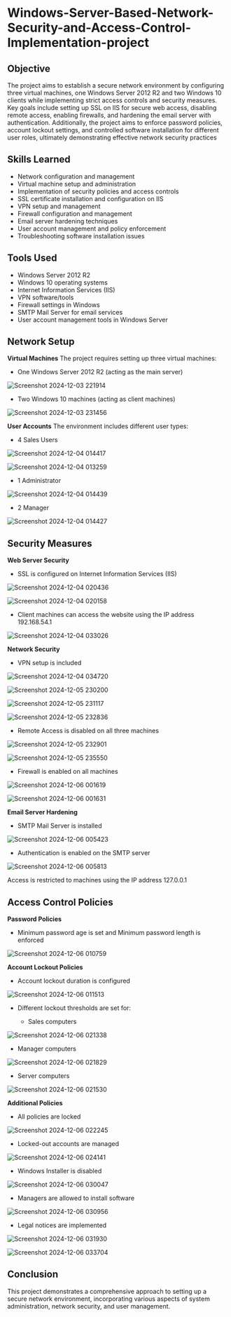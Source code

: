 # Windows-Server-Based-Network-Security-and-Access-Control-Implementation-project

## Objective

The project aims to establish a secure network environment by configuring three virtual machines, one Windows Server 2012 R2 and two Windows 10 clients while implementing strict access controls and security measures. Key goals include setting up SSL on IIS for secure web access, disabling remote access, enabling firewalls, and hardening the email server with authentication. Additionally, the project aims to enforce password policies, account lockout settings, and controlled software installation for different user roles, ultimately demonstrating effective network security practices

## Skills Learned
  - Network configuration and management
  - Virtual machine setup and administration
  - Implementation of security policies and access controls
  - SSL certificate installation and configuration on IIS
  - VPN setup and management
  - Firewall configuration and management
  - Email server hardening techniques
  - User account management and policy enforcement
  - Troubleshooting software installation issues


## Tools Used
  - Windows Server 2012 R2
  - Windows 10 operating systems
  - Internet Information Services (IIS)
  - VPN software/tools
  - Firewall settings in Windows
  - SMTP Mail Server for email services
  - User account management tools in Windows Server
 

  

## Network Setup

**Virtual Machines**
The project requires setting up three virtual machines:

- One Windows Server 2012 R2 (acting as the main server)

![Screenshot 2024-12-03 221914](https://github.com/user-attachments/assets/b959b596-f8c0-4c29-957a-8b67d95c74cd)  

- Two Windows 10 machines (acting as client machines)

![Screenshot 2024-12-03 231456](https://github.com/user-attachments/assets/f32b6f3e-b484-42d6-8966-fca1199b3a26)



**User Accounts**
The environment includes different user types:
- 4 Sales Users
  
![Screenshot 2024-12-04 014417](https://github.com/user-attachments/assets/6fccdeac-f053-42a4-8d0a-4ed4cfa5b0c4)


![Screenshot 2024-12-04 013259](https://github.com/user-attachments/assets/0c55af14-520a-4699-ac5d-b01bb465cfa6)

  
- 1 Administrator

![Screenshot 2024-12-04 014439](https://github.com/user-attachments/assets/69c9a72a-f838-493b-89f1-0dcc596547c0)
  
- 2 Manager
  
![Screenshot 2024-12-04 014427](https://github.com/user-attachments/assets/26d59925-1ce9-4a0f-aa34-5365921beeff)



## Security Measures

**Web Server Security**

- SSL is configured on Internet Information Services (IIS)

![Screenshot 2024-12-04 020436](https://github.com/user-attachments/assets/570c551b-c9e5-41c9-afc5-08dbe10a1b63)


![Screenshot 2024-12-04 020158](https://github.com/user-attachments/assets/016dbacb-91ba-4290-b1a7-439a68c584d6)

- Client machines can access the website using the IP address 192.168.54.1
  
![Screenshot 2024-12-04 033026](https://github.com/user-attachments/assets/fcf104f8-d766-45af-952b-60ed668c1c89)



  

**Network Security**

- VPN setup is included

![Screenshot 2024-12-04 034720](https://github.com/user-attachments/assets/53187147-39e8-4f71-b5af-21718846988b)


![Screenshot 2024-12-05 230200](https://github.com/user-attachments/assets/607591ac-416c-4c01-ab91-85a76af2a161)


![Screenshot 2024-12-05 231117](https://github.com/user-attachments/assets/119a3a1b-c958-4fe1-9c20-27ce44eea42f)


![Screenshot 2024-12-05 232836](https://github.com/user-attachments/assets/db9f6776-7508-40b6-91da-bc024d59186a)


- Remote Access is disabled on all three machines

![Screenshot 2024-12-05 232901](https://github.com/user-attachments/assets/90905e2a-e4a8-4fd9-a5dd-431f4557b155)


![Screenshot 2024-12-05 235550](https://github.com/user-attachments/assets/3ed37c98-f524-455f-b82f-c591ce626463)

  
- Firewall is enabled on all machines

 ![Screenshot 2024-12-06 001619](https://github.com/user-attachments/assets/70510a28-365a-4519-99a1-01d704287492)


 ![Screenshot 2024-12-06 001631](https://github.com/user-attachments/assets/522fa07a-6825-478a-846f-c20cb7595269)

 

**Email Server Hardening**

- SMTP Mail Server is installed
  
![Screenshot 2024-12-06 005423](https://github.com/user-attachments/assets/a36b6b1a-4f4f-4763-b515-cb7e8663c200)


- Authentication is enabled on the SMTP server
  
![Screenshot 2024-12-06 005813](https://github.com/user-attachments/assets/b700e3cd-49e0-40ce-8942-0a54abaf0015)

Access is restricted to machines using the IP address 127.0.0.1

## Access Control Policies

**Password Policies**

- Minimum password age is set and  Minimum password length is enforced

![Screenshot 2024-12-06 010759](https://github.com/user-attachments/assets/84bee3be-0de4-4a86-ab25-d3a7213a04ff)


**Account Lockout Policies**

- Account lockout duration is configured

![Screenshot 2024-12-06 011513](https://github.com/user-attachments/assets/54800ef1-5714-42a4-a623-1bb69d68a0f9)

  
- Different lockout thresholds are set for:
  
  - Sales computers

![Screenshot 2024-12-06 021338](https://github.com/user-attachments/assets/07c3cf44-b41e-4f31-b15b-6529ba2fcb4c)


  - Manager computers

![Screenshot 2024-12-06 021829](https://github.com/user-attachments/assets/53d0a0d7-db97-4feb-96be-2661aa841583)


  - Server computers

![Screenshot 2024-12-06 021530](https://github.com/user-attachments/assets/470bbbdd-de5f-4f7d-b0e6-e57a7fe06e51)


**Additional Policies**

- All policies are locked

![Screenshot 2024-12-06 022245](https://github.com/user-attachments/assets/92ac3073-96c2-4ef1-b07d-f847a521f492)

  
- Locked-out accounts are managed

![Screenshot 2024-12-06 024141](https://github.com/user-attachments/assets/afed56f0-7ada-4959-870e-75c5327404c6)

  
- Windows Installer is disabled

![Screenshot 2024-12-06 030047](https://github.com/user-attachments/assets/22a6a35b-fa9d-4264-b652-74a6fb159a5f)

  
- Managers are allowed to install software

![Screenshot 2024-12-06 030956](https://github.com/user-attachments/assets/9e64e5a7-4436-4ad2-871d-ec40e13fb20e)


- Legal notices are implemented


![Screenshot 2024-12-06 031930](https://github.com/user-attachments/assets/f8846f73-8b7d-4cb0-b864-5fc0c8cb17fc)


![Screenshot 2024-12-06 033704](https://github.com/user-attachments/assets/eb69b756-1b9c-4e17-91bc-a78f0b26e929)


## Conclusion

This project demonstrates a comprehensive approach to setting up a secure network environment, incorporating various aspects of system administration, network security, and user management.
